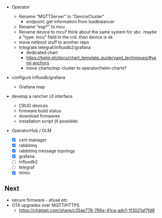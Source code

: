 - Operator

  - Rename "MQTTServer" to "DeviceCluster"
    - endpoint: get information from loadbalancer
  - Rename "esp\*" to mcu
  - Rename device to mcu? think about the same system for sbc. maybe a "type: mcu" field in the crd. then device is ok
  - move netboot stuff to another repo
  - Integrate telegraf/influxdb2/grafana
    - dedicated chart
    - https://helm.sh/docs/chart_template_guide/yaml_techniques/#yaml-anchors
    - move charts/esp-cluster to operator/helm-charts?

- configure influxdb/grafana
  - Grafana map
- develop a rancher UI interface

  - CRUD devices
  - firmware build status
  - download firmwares
  - installation script (if possible)

- OperatorHub / OLM
  - [x] cert-manager
  - [x] rabbitmq
  - [x] rabbitmq message topology
  - [x] grafana
  - [ ] influxdb2
  - [ ] telegraf
  - [x] minio

## Next

- secure firmware - efuse etc
- OTA upgrades over MQTT/HTTPS
  - https://chatgpt.com/share/c35ae778-766e-41ca-adc1-1f3021af7fd8
